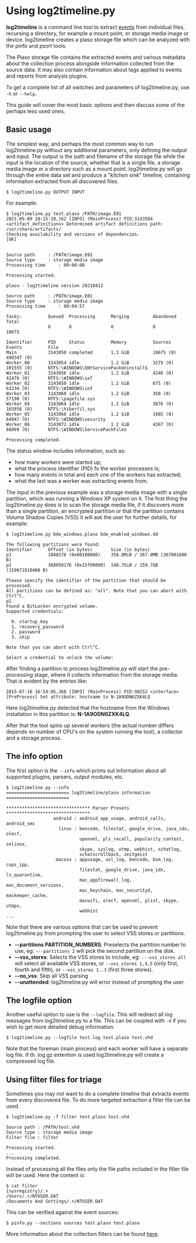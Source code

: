 # Using log2timeline.py

**log2timeline** is a command line tool to extract
[events](Scribbles-about-events.md#what-is-an-event) from individual files,
recursing a directory, for example a mount point, or storage media image or
device. log2timeline creates a plaso storage file which can be analyzed with
the pinfo and psort tools.

The Plaso storage file contains the extracted events and various metadata about
the collection process alongside information collected from the source data. It
may also contain information about tags applied to events and reports from
analysis plugins.

To get a complete list of all switches and parameters of log2timeline.py, use
``-h`` or ``--help``.

This guide will cover the most basic options and then discuss some of the
perhaps less used ones.

## Basic usage

The simplest way, and perhaps the most common way to run log2timeline.py without
any additional parameters, only defining the output and input. The output is
the path and filename of the storage file while the input is the location of
the source, whether that is a single file, a storage media image or a directory
such as a mount point. log2timeline.py will go through the entire data set and
produce a "*kitchen sink*" timeline, containing information extracted from all
discovered files.

```
$ log2timeline.py OUTPUT INPUT
```

For example:

```
$ log2timeline.py test.plaso /PATH/image.E01
2021-05-09 10:15:19,162 [INFO] (MainProcess) PID:3143504 <artifact_definitions> Determined artifact definitions path: /usr/share/artifacts/
Checking availability and versions of dependencies.
[OK]


Source path		: /PATH/image.E01
Source type		: storage media image
Processing time		: 00:00:00

Processing started.
```

```
plaso - log2timeline version 20210412

Source path		: /PATH/image.E01
Source type		: storage media image
Processing time		: 00:04:57

Tasks:          Queued  Processing      Merging         Abandoned       Total
                0       0               0               0               18675

Identifier      PID     Status          Memory          Sources         Events          File
Main            3143050 completed       1.3 GiB         18675 (0)       499347 (0)
Worker_00       3143054 idle            1.2 GiB         3275 (0)        101555 (0)      NTFS:\WINDOWS\$NtServicePackUninstall$
Worker_01       3143056 idle            1.2 GiB         4246 (0)        42476 (0)       NTFS:\WINDOWS\ie7
Worker_02       3143058 idle            1.2 GiB         675 (0)         63234 (0)       NTFS:\WINDOWS\inf
Worker_03       3143060 idle            1.2 GiB         350 (0)         57190 (0)       NTFS:\pagefile.sys
Worker_04       3143064 idle            1.2 GiB         3876 (0)        103856 (0)      NTFS:\hiberfil.sys
Worker_05       3143068 idle            1.2 GiB         1985 (0)        64947 (0)       NTFS:\WINDOWS\security
Worker_06       3143072 idle            1.2 GiB         4267 (0)        66089 (0)       NTFS:\WINDOWS\ServicePackFiles

Processing completed.
```

The status window includes information, such as:

* how many workers were started up;
* what the process identifier (PID) fo the worker processes is;
* how many events in total and each one of the workers has extracted;
* what the last was a worker was extracting events from.

The input in the previous example was a storage media image with a single
partition, which was running a Windows XP system on it. The first thing the
log2timeline.py does is to scan the storage media file, if it discovers more
than a single partition, an encrypted partition or that the partition contains
Volume Shadow Copies (VSS) it will ask the user for further details, for
example:

```
$ log2timeline.py bde_windows.plaso bde_enabled_windows.dd

The following partitions were found:
Identifier      Offset (in bytes)       Size (in bytes)
p1              1048576 (0x00100000)    350.0MiB / 367.0MB (367001600 B)
p2              368050176 (0x15f00000)  148.7GiB / 159.7GB (159671910400 B)

Please specify the identifier of the partition that should be processed.
All partitions can be defined as: "all". Note that you can abort with Ctrl^C.
p2
Found a BitLocker encrypted volume.
Supported credentials:

  0. startup_key
  1. recovery_password
  2. password
  3. skip

Note that you can abort with Ctrl^C.

Select a credential to unlock the volume:
```

After finding a partition to process log2timeline.py will start the
pre-processing stage, where it collects information from the storage media.
That is evident by the entries like:

```
2015-07-16 16:54:05,368 [INFO] (MainProcess) PID:98252 <interface> [PreProcess] Set attribute: hostname to N-1A9ODN6ZXK4LQ
```

Here log2timeline.py detected that the hostname from the Windows installation
in this partition is: **N-1A9ODN6ZXK4LQ**.

After that the tool spins up several workers (the actual number differs depends
on number of CPU's on the system running the tool), a collector and a storage
process.

## The info option

The first option is the ``--info`` which prints out information about all
supported plugins, parsers, output modules, etc.

```
$ log2timeline.py --info
======================== log2timeline/plaso information ========================

******************************** Parser Presets ********************************
                  android : android_app_usage, android_calls, android_sms
                    linux : bencode, filestat, google_drive, java_idx, olecf,
                            openxml, pls_recall, popularity_contest, selinux,
                            skype, syslog, utmp, webhist, xchatlog,
                            xchatscrollback, zeitgeist
                   macosx : appusage, asl_log, bencode, bsm_log, cups_ipp,
                            filestat, google_drive, java_idx, ls_quarantine,
                            mac_appfirewall_log, mac_document_versions,
                            mac_keychain, mac_securityd, mackeeper_cache,
                            macwifi, olecf, openxml, plist, skype, utmpx,
                            webhist
...
```

Note that there are various options that can be used to prevent
log2timeline.py from prompting the user to select VSS stores or
partitions.

 + **--partitions PARTITION_NUMBERS**: Preselects the partition number to use, eg: ```---partitions 2``` will pick the second partition on the disk.
 + **--vss_stores**: Selects the VSS stores to include, eg: ```---vss_stores all``` will select all available VSS stores, or ```--vss_stores 1,4,5``` (only first, fourth and fifth), or ```--vss_stores 1..3``` (first three stores).
 + **--no_vss**: Skip all VSS parsing
 + **--unattended**: log2timeline.py will error instead of prompting the user.

## The logfile option

Another useful option to use is the ```--logfile```. This will redirect all log
messages from log2timeline.py to a file. This can be coupled with ```-d``` if
you wish to get more detailed debug information.

```
$ log2timeline.py --logfile test.log test.plaso test.vhd
```

Note that the foreman (main process) and each worker will have a separate log
file. If th .log.gz extention is used log2timeline.py will create a compressed
log file.

## Using filter files for triage

Sometimes you may not want to do a complete timeline that extracts events from
every discovered file. To do more targeted extraction a filter file can be used.

```
$ log2timeline.py -f filter test.plaso test.vhd

Source path	: /PATH/test.vhd
Source type	: storage media image
Filter file	: filter

Processing started.
...
Processing completed.
```

Instead of processing all the files only the file paths included in the filter
file will be used. Here the content is:

```
$ cat filter
{sysregistry}/.+
/Users/.+/NTUSER.DAT
/Documents And Settings/.+/NTUSER.DAT
```

This can be verified against the event sources:

```
$ pinfo.py --sections sources test.plaso test.plaso
```

More information about the collection filters can be found
[here](Collection-Filters.md).

